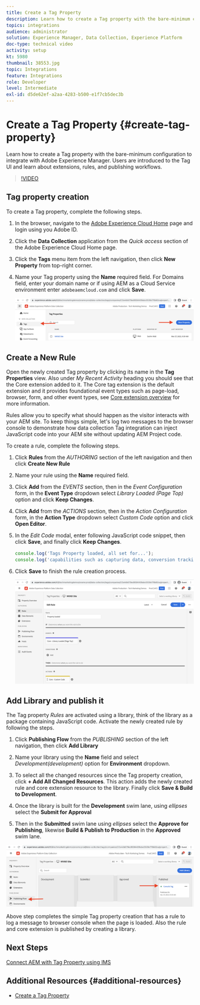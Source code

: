 ```yaml
---
title: Create a Tag Property
description: Learn how to create a Tag property with the bare-minimum configuration to integrate with AEM. Users are introduced to the Tag UI and learn about extensions, rules, and publishing workflows.
topics: integrations
audience: administrator
solution: Experience Manager, Data Collection, Experience Platform
doc-type: technical video
activity: setup
kt: 5980
thumbnail: 38553.jpg
topic: Integrations
feature: Integrations
role: Developer
level: Intermediate
exl-id: d5de62ef-a2aa-4283-b500-e1f7cb5dec3b
---
```

# Create a Tag Property {#create-tag-property}

Learn how to create a Tag property with the bare-minimum configuration to integrate with Adobe Experience Manager. Users are introduced to the Tag UI and learn about extensions, rules, and publishing workflows.

>[!VIDEO](https://video.tv.adobe.com/v/38553?quality=12&learn=on)

## Tag property creation

To create a Tag property, complete the following steps.

1.  In the browser, navigate to the [Adobe Experience Cloud Home](https://experience.adobe.com/) page and login using you Adobe ID.

1.  Click the **Data Collection** application from the _Quick access_ section of the Adobe Experience Cloud Home page.

1.  Click the **Tags** menu item from the left navigation, then click **New Property** from top-right corner.

1.  Name your Tag property using the **Name** required field. For Domains field, enter your domain name or if using AEM as a Cloud Service environment enter `adobeaemcloud.com` and click **Save**.

    ![Tag Properties](assets/tag-properties.png)

## Create a New Rule

Open the newly created Tag property by clicking its name in the **Tag Properties** view. Also under _My Recent Activity_ heading you should see that the Core extension added to it. The Core tag extension is the default extension and it provides foundational event types such as page-load, browser, form, and other event types, see [Core extension overview](https://experienceleague.adobe.com/docs/experience-platform/tags/extensions/client/core/overview.html) for more information. 

Rules allow you to specify what should happen as the visitor interacts with your AEM site. To keep things simple, let's log two messages to the browser console to demonstrate how data collection Tag integration can inject JavaScript code into your AEM site without updating AEM Project code.

To create a rule, complete the following steps.

1.  Click **Rules** from the _AUTHORING_ section of the left navigation and then click **Create New Rule**

1.  Name your rule using the **Name** required field.

1.  Click **Add** from the _EVENTS_ section, then in the _Event Configuration_ form, in the **Event Type** dropdown select _Library Loaded (Page Top)_ option and click **Keep Changes**.

1.  Click **Add** from the _ACTIONS_ section, then in the _Action Configuration_ form, in the **Action Type** dropdown select _Custom Code_ option and click **Open Editor**.

1.  In the _Edit Code_ modal, enter following JavaScript code snippet, then click **Save**, and finally click **Keep Changes**.

    ```javascript
    console.log('Tags Property loaded, all set for...');
    console.log('capabilities such as capturing data, conversion tracking and delivering unique and personalized experiences');
    ```

1.  Click **Save** to finish the rule creation process.

    ![New Rule](assets/new-rule.png)

## Add Library and publish it

The Tag property _Rules_ are activated using a library, think of the library as a package containing JavaScript code. Activate the newly created rule by following the steps.

1.  Click **Publishing Flow** from the _PUBLISHING_ section of the left navigation, then click **Add Library**

1.  Name your library using the **Name** field and select _Development(development)_ option for **Environment** dropdown.

1.  To select all the changed resources since the Tag property creation, click **+ Add All Changed Resources**. This action adds the newly created rule and core extension resource to the library. Finally click **Save & Build to Development**.

1.  Once the library is built for the **Development** swim lane, using _ellipses_ select the **Submit for Approval**

1.  Then in the **Submitted** swim lane using _ellipses_ select the **Approve for Publishing**, likewise **Build & Publish to Production** in the **Approved** swim lane.

![Published library](assets/published-library.png)


Above step completes the simple Tag property creation that has a rule to log a message to browser console when the page is loaded. Also the rule and core extension is published by creating a library.

## Next Steps

[Connect AEM with Tag Property using IMS](connect-aem-tag-property-using-ims.md)


## Additional Resources {#additional-resources}

* [Create a Tag Property](https://experienceleague.adobe.com/docs/platform-learn/implement-in-websites/configure-tags/create-a-property.html)
